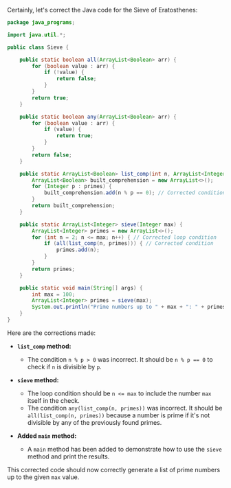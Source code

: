 Certainly, let's correct the Java code for the Sieve of Eratosthenes:

```java
package java_programs;

import java.util.*;

public class Sieve {

    public static boolean all(ArrayList<Boolean> arr) {
        for (boolean value : arr) {
            if (!value) {
                return false;
            }
        }
        return true;
    }

    public static boolean any(ArrayList<Boolean> arr) {
        for (boolean value : arr) {
            if (value) {
                return true;
            }
        }
        return false;
    }

    public static ArrayList<Boolean> list_comp(int n, ArrayList<Integer> primes) {
        ArrayList<Boolean> built_comprehension = new ArrayList<>(); 
        for (Integer p : primes) {
            built_comprehension.add(n % p == 0); // Corrected condition
        }
        return built_comprehension;
    }

    public static ArrayList<Integer> sieve(Integer max) {
        ArrayList<Integer> primes = new ArrayList<>();
        for (int n = 2; n <= max; n++) { // Corrected loop condition
            if (all(list_comp(n, primes))) { // Corrected condition
                primes.add(n);
            }
        }
        return primes;
    }

    public static void main(String[] args) {
        int max = 100;
        ArrayList<Integer> primes = sieve(max);
        System.out.println("Prime numbers up to " + max + ": " + primes);
    }
}
```

Here are the corrections made:

* **`list_comp` method:**
  * The condition `n % p > 0` was incorrect. It should be `n % p == 0` to check if `n` is divisible by `p`.

* **`sieve` method:**
  * The loop condition should be `n <= max` to include the number `max` itself in the check.
  * The condition `any(list_comp(n, primes))` was incorrect. It should be `all(list_comp(n, primes))` because a number is prime if it's not divisible by any of the previously found primes.

* **Added `main` method:**
  * A `main` method has been added to demonstrate how to use the `sieve` method and print the results.

This corrected code should now correctly generate a list of prime numbers up to the given `max` value.
